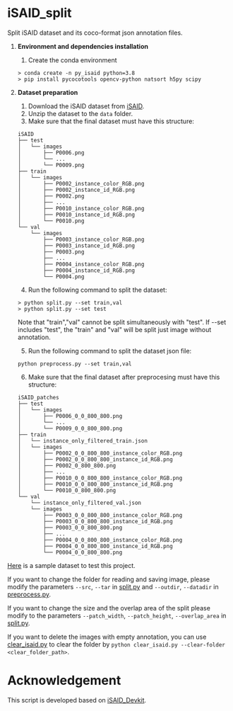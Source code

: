 # iSAID_split
Split iSAID dataset and its coco-format json annotation files.

1.  **Environment and dependencies installation**
    1. Create the conda environment
    ```
    > conda create -n py_isaid python=3.8
    > pip install pycocotools opencv-python natsort h5py scipy
    ```

2.  **Dataset preparation**
    1. Download the iSAID dataset from [iSAID](https://captain-whu.github.io/iSAID/).
    2. Unzip the dataset to the `data` folder.
    3. Make sure that the final dataset must have this structure:
    ```
    iSAID
    ├── test
    │   └── images
    │       ├── P0006.png
    │       └── ...
    │       └── P0009.png
    ├── train
    │   └── images
    │       ├── P0002_instance_color_RGB.png
    │       ├── P0002_instance_id_RGB.png
    │       ├── P0002.png
    │       ├── ...
    │       ├── P0010_instance_color_RGB.png
    │       ├── P0010_instance_id_RGB.png
    │       └── P0010.png
    └── val
        └── images
            ├── P0003_instance_color_RGB.png
            ├── P0003_instance_id_RGB.png
            ├── P0003.png
            ├── ...
            ├── P0004_instance_color_RGB.png
            ├── P0004_instance_id_RGB.png
            └── P0004.png
    ```
    4. Run the following command to split the dataset:
    ```
    > python split.py --set train,val
    > python split.py --set test
    ```
    Note that "train","val" cannot be split simultaneously with "test". If --set includes "test", the "train" and "val" will be split just image without annotation.

    5. Run the following command to split the dataset json file:
    ```
    python preprocess.py --set train,val
    ```
    6. Make sure that the final dataset after preprocesing must have this structure:
    ```
    iSAID_patches
    ├── test
    │   └── images
    │       ├── P0006_0_0_800_800.png
    │       └── ...
    │       └── P0009_0_0_800_800.png
    ├── train
    │   └── instance_only_filtered_train.json
    │   └── images
    │       ├── P0002_0_0_800_800_instance_color_RGB.png
    │       ├── P0002_0_0_800_800_instance_id_RGB.png
    │       ├── P0002_0_800_800.png
    │       ├── ...
    │       ├── P0010_0_0_800_800_instance_color_RGB.png
    │       ├── P0010_0_0_800_800_instance_id_RGB.png
    │       └── P0010_0_800_800.png
    └── val
        └── instance_only_filtered_val.json
        └── images
            ├── P0003_0_0_800_800_instance_color_RGB.png
            ├── P0003_0_0_800_800_instance_id_RGB.png
            ├── P0003_0_0_800_800.png
            ├── ...
            ├── P0004_0_0_800_800_instance_color_RGB.png
            ├── P0004_0_0_800_800_instance_id_RGB.png
            └── P0004_0_0_800_800.png
    ```

[Here](dataset/iSAID) is a sample dataset to test this project.

If you want to change the folder for reading and saving image, please modify the parameters ```--src```, ```--tar``` in [split.py](split.py) and ```--outdir```, ```--datadir``` in [preprocess.py](preprocess.py).

If you want to change the size and the overlap area of the split please modify to the parameters ```--patch_width```, ```--patch_height```, ```--overlap_area``` in [split.py](split.py).

If you want to delete the images with empty annotation, you can use [clear_isaid.py](clear_isaid.py) to clear the folder by ```python clear_isaid.py --clear-folder <clear_folder_path>```.

# Acknowledgement
This script is developed based on [iSAID_Devkit](https://github.com/CAPTAIN-WHU/iSAID_Devkit).
